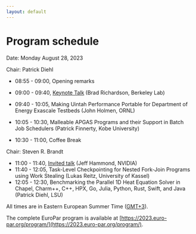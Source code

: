 ```yaml
---
layout: default
---
```


# Program schedule

Date: Monday August 28, 2023


Chair: Patrick Diehl

* 08:55 - 09:00, Opening remarks
* 09:00 - 09:40, [Keynote Talk](https://amte2023.stellar-group.org/keynote) (Brad Richardson, Berkeley Lab)
* 09:40 - 10:05, Making Uintah Performance Portable for Department of Energy Exascale Testbeds (John Holmen, ORNL)
* 10:05 - 10:30, Malleable APGAS Programs and their Support in Batch Job Schedulers (Patrick Finnerty, Kobe University)

* 10:30 - 11:00, Coffee Break

Chair: Steven R. Brandt

* 11:00 - 11:40, [Invited talk](https://amte2023.stellar-group.org/invited-talk) (Jeff Hammond, NVIDIA)
* 11:40 - 12:05, Task-Level Checkpointing for Nested Fork-Join Programs using Work Stealing (Lukas Reitz, University of Kassel)
* 12:05 - 12:30, Benchmarking the Parallel 1D Heat Equation Solver in Chapel, Charm++, C++, HPX, Go, Julia, Python, Rust, Swift, and Java (Patrick Diehl, LSU)

All times are in Eastern European Summer Time ([GMT+3](https://www.timeanddate.com/worldclock/cyprus/limassol)).

The complete EuroPar program is available at [https://2023.euro-par.org/program/](https://2023.euro-par.org/program/). 

